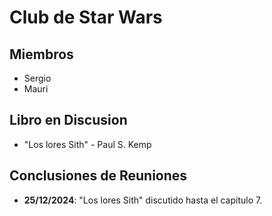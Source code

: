 # Club de Star Wars

## Miembros
- Sergio
- Mauri

## Libro en Discusion
- "Los lores Sith" - Paul S. Kemp

## Conclusiones de Reuniones
- **25/12/2024**: "Los lores Sith" discutido hasta el capitulo 7.

 

